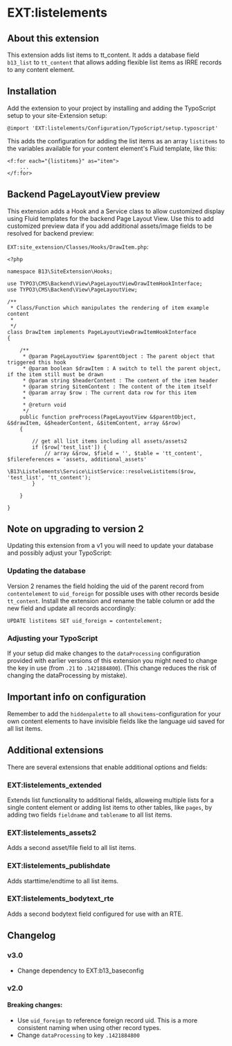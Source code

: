 # EXT:listelements #

## About this extension

This extension adds list items to tt_content. It adds a database field `b13_list` to `tt_content` that allows adding
flexible list items as IRRE records to any content element.

## Installation

Add the extension to your project by installing and adding the TypoScript setup to your site-Extension setup:

```
@import 'EXT:listelements/Configuration/TypoScript/setup.typoscript'
```

This adds the configuration for adding the list items as an array `listitems` to the variables available for your 
content element's Fluid template, like this:

```
<f:for each="{listitems}" as="item">
    ...    
</f:for>
```

## Backend PageLayoutView preview

This extension adds a Hook and a Service class to allow customized display using Fluid templates for the backend Page
Layout View. Use this to add customized preview data if you add additional assets/image fields to be resolved for 
backend preview:

`EXT:site_extension/Classes/Hooks/DrawItem.php`:

```
<?php

namespace B13\SiteExtension\Hooks;

use TYPO3\CMS\Backend\View\PageLayoutViewDrawItemHookInterface;
use TYPO3\CMS\Backend\View\PageLayoutView;

/**
 * Class/Function which manipulates the rendering of item example content
 *
 */
class DrawItem implements PageLayoutViewDrawItemHookInterface
{

    /**
     * @param PageLayoutView $parentObject : The parent object that triggered this hook
     * @param boolean $drawItem : A switch to tell the parent object, if the item still must be drawn
     * @param string $headerContent : The content of the item header
     * @param string $itemContent : The content of the item itself
     * @param array $row : The current data row for this item
     *
     * @return void
     */
    public function preProcess(PageLayoutView &$parentObject, &$drawItem, &$headerContent, &$itemContent, array &$row)
    {

        // get all list items including all assets/assets2
        if ($row['test_list']) {
            // array &$row, $field = '', $table = 'tt_content', $filereferences = 'assets, additional_assets'
            \B13\Listelements\Service\ListService::resolveListitems($row, 'test_list', 'tt_content');
        }

    }

}
```

## Note on upgrading to version 2

Updating this extension from a v1 you will need to update your database and possibly adjust your TypoScript:

### Updating the database

Version 2 renames the field holding the uid of the parent record from `contentelement` to `uid_foreign` for possible
uses with other records beside `tt_content`. Install the extension and rename the table column or add the new 
field and update all records accordingly:

`UPDATE listitems SET uid_foreign = contentelement;`

### Adjusting your TypoScript

If your setup did make changes to the `dataProcessing` configuration provided with earlier versions of this extension
you might need to change the key in use (from `.21` to `.1421884800`). (This change reduces the risk of changing the
dataProcessing by mistake).
 
## Important info on configuration

Remember to add the `hiddenpalette` to all `showitems`-configuration for your own content elements to have invisible
fields like the language uid saved for all list items.

## Additional extensions

There are several extensions that enable additional options and fields:

### EXT:listelements_extended

Extends list functionality to additional fields, alloweing multiple lists for a single content element or adding list
items to other tables, like `pages`, by adding two fields `fieldname` and `tablename` to all list items.

### EXT:listelements_assets2

Adds a second asset/file field to all list items.

### EXT:listelements_publishdate

Adds starttime/endtime to all list items.

### EXT:listelements_bodytext_rte

Adds a second bodytext field configured for use with an RTE.

## Changelog

### v3.0

* Change dependency to EXT:b13_baseconfig

### v2.0

#### Breaking changes:

* Use `uid_foreign` to reference foreign record uid. This is a more consistent naming when using other record types.
* Change `dataProcessing` to key `.1421884800`


